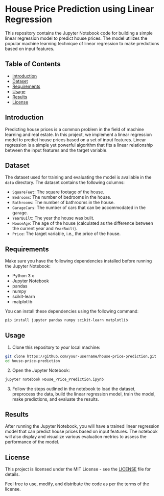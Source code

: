 # House Price Prediction using Linear Regression

This repository contains the Jupyter Notebook code for building a simple linear regression model to predict house prices. The model utilizes the popular machine learning technique of linear regression to make predictions based on input features.

## Table of Contents

- [Introduction](#introduction)
- [Dataset](#dataset)
- [Requirements](#requirements)
- [Usage](#usage)
- [Results](#results)
- [License](#license)

## Introduction

Predicting house prices is a common problem in the field of machine learning and real estate. In this project, we implement a linear regression model to predict house prices based on a set of input features. Linear regression is a simple yet powerful algorithm that fits a linear relationship between the input features and the target variable.

## Dataset

The dataset used for training and evaluating the model is available in the `data` directory. The dataset contains the following columns:

- `SquareFeet`: The square footage of the house.
- `Bedrooms`: The number of bedrooms in the house.
- `Bathrooms`: The number of bathrooms in the house.
- `GarageCars`: The number of cars that can be accommodated in the garage.
- `YearBuilt`: The year the house was built.
- `HouseAge`: The age of the house (calculated as the difference between the current year and `YearBuilt`).
- `Price`: The target variable, i.e., the price of the house.

## Requirements

Make sure you have the following dependencies installed before running the Jupyter Notebook:

- Python 3.x
- Jupyter Notebook
- pandas
- numpy
- scikit-learn
- matplotlib

You can install these dependencies using the following command:

```bash
pip install jupyter pandas numpy scikit-learn matplotlib
```

## Usage

1. Clone this repository to your local machine:

```bash
git clone https://github.com/your-username/house-price-prediction.git
cd house-price-prediction
```

2. Open the Jupyter Notebook:

```bash
jupyter notebook House_Price_Prediction.ipynb
```

3. Follow the steps outlined in the notebook to load the dataset, preprocess the data, build the linear regression model, train the model, make predictions, and evaluate the results.

## Results

After running the Jupyter Notebook, you will have a trained linear regression model that can predict house prices based on input features. The notebook will also display and visualize various evaluation metrics to assess the performance of the model.

## License

This project is licensed under the MIT License - see the [LICENSE](LICENSE) file for details.

Feel free to use, modify, and distribute the code as per the terms of the license.

